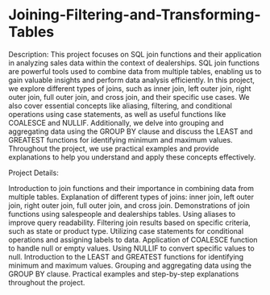# Joining-Filtering-and-Transforming-Tables
Description:
This project focuses on SQL join functions and their application in analyzing sales data within the context of dealerships. SQL join functions are powerful tools used to combine data from multiple tables, enabling us to gain valuable insights and perform data analysis efficiently. In this project, we explore different types of joins, such as inner join, left outer join, right outer join, full outer join, and cross join, and their specific use cases. We also cover essential concepts like aliasing, filtering, and conditional operations using case statements, as well as useful functions like COALESCE and NULLIF. Additionally, we delve into grouping and aggregating data using the GROUP BY clause and discuss the LEAST and GREATEST functions for identifying minimum and maximum values. Throughout the project, we use practical examples and provide explanations to help you understand and apply these concepts effectively.

Project Details:

Introduction to join functions and their importance in combining data from multiple tables.
Explanation of different types of joins: inner join, left outer join, right outer join, full outer join, and cross join.
Demonstrations of join functions using salespeople and dealerships tables.
Using aliases to improve query readability.
Filtering join results based on specific criteria, such as state or product type.
Utilizing case statements for conditional operations and assigning labels to data.
Application of COALESCE function to handle null or empty values.
Using NULLIF to convert specific values to null.
Introduction to the LEAST and GREATEST functions for identifying minimum and maximum values.
Grouping and aggregating data using the GROUP BY clause.
Practical examples and step-by-step explanations throughout the project.
